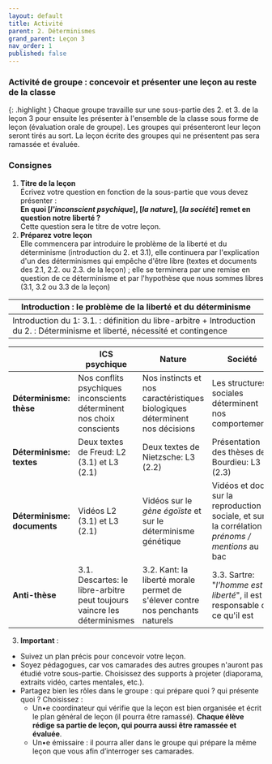 ```yaml
---
layout: default
title: Activité
parent: 2. Déterminismes
grand_parent: Leçon 3
nav_order: 1
published: false
---
```


### Activité de groupe : concevoir et présenter une leçon au reste de la classe

{: .highlight }
Chaque groupe travaille sur une sous-partie des 2. et 3. de la leçon 3 pour ensuite les présenter à l'ensemble de la classe sous forme de leçon (évaluation orale de groupe).
Les groupes qui présenteront leur leçon seront tirés au sort. La leçon écrite des groupes qui ne présentent pas sera ramassée et évaluée.

### Consignes

1. **Titre de la leçon**  
Écrivez votre question en fonction de la sous-partie que vous devez présenter :   
**En quoi [*l'inconscient psychique*], [*la nature*], [*la société*] remet en question notre liberté ?**   
Cette question sera le titre de votre leçon.  
2. **Préparez votre leçon**  
Elle commencera par introduire le problème de la liberté et du déterminisme (introduction du 2. et 3.1), elle continuera par l'explication d'un des déterminismes qui empêche d'être libre (textes et documents des 2.1, 2.2. ou 2.3. de la leçon) ; elle se terminera par une remise en question de ce déterminisme et par l'hypothèse que nous sommes libres (3.1, 3.2 ou 3.3  de la leçon)


| **Introduction : le problème de la liberté et du déterminisme** |
|--- |
| Introduction du 1:  3.1. : définition du libre-arbitre + Introduction du 2. : Déterminisme et liberté,   nécessité et contingence |  


|   | ICS psychique  | Nature  | Société  |   
|--- |--- |--- |--- |
|**Déterminisme: thèse** | Nos conflits psychiques inconscients déterminent nos choix conscients | Nos instincts et nos caractéristiques biologiques déterminent nos décisions |  Les structures sociales déterminent nos comportements|
|  **Déterminisme: textes**  | Deux textes de Freud: L2 (3.1) et L3 (2.1)  | Deux textes de Nietzsche: L3 (2.2)  |  Présentation des thèses de Bourdieu: L3 (2.3) |   
| **Déterminisme: documents**  | Vidéos L2 (3.1) et L3 (2.1)  | Vidéos sur le *gène égoïste* et sur le déterminisme génétique  |  Vidéos et docs sur la reproduction sociale, et sur la corrélation *prénoms / mentions* au bac |   
| **Anti-thèse**   | 3.1. Descartes: le libre-arbitre peut toujours vaincre les déterminismes | 3.2. Kant: la liberté morale permet de s'élever contre nos penchants naturels | 3.3. Sartre: "*l'homme est liberté*", il est responsable de ce qu'il est  |



3. **Important** :
- Suivez un plan précis pour concevoir votre leçon.
- Soyez pédagogues, car vos camarades des autres groupes n'auront pas étudié votre sous-partie. Choisissez des supports à projeter (diaporama, extraits vidéo, cartes mentales, etc.).
- Partagez bien les rôles dans le groupe : qui prépare quoi ? qui présente quoi ? Choisissez :
  - Un•e coordinateur qui vérifie que la leçon est bien organisée et écrit le plan général de leçon (il pourra être ramassé). **Chaque élève rédige sa partie de leçon, qui pourra aussi être ramassée et évaluée**.
  - Un•e émissaire : il pourra aller dans le groupe qui prépare la même leçon que vous afin d’interroger ses camarades.